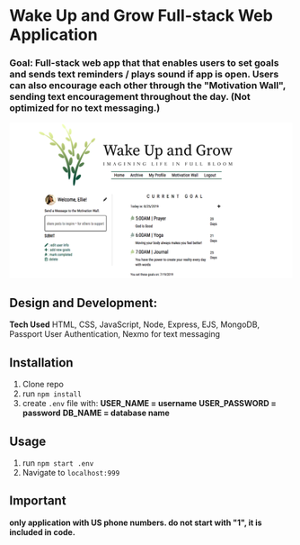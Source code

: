 # Wake Up and Grow Full-stack Web Application

### Goal: Full-stack web app that that enables users to set goals and sends text reminders / plays sound if app is open. Users can also encourage each other through the "Motivation Wall", sending text encouragement throughout the day. (Not optimized for no text messaging.)

![alt tag](screenshot.png)

## Design and Development:
**Tech Used** HTML, CSS, JavaScript, Node, Express, EJS, MongoDB, Passport User Authentication, Nexmo for text messaging

## Installation
1. Clone repo
2. run `npm install`
3. create `.env` file with:
**USER_NAME = username**
**USER_PASSWORD = password**
**DB_NAME = database name**

## Usage
1. run `npm start .env`
2. Navigate to `localhost:999`

## Important
**only application with US phone numbers. do not start with "1", it is included in code.**

